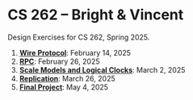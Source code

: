 # CS 262 – Bright & Vincent

Design Exercises for CS 262, Spring 2025.

1. **[Wire Protocol](./tree/ex1)**: February 14, 2025
2. **[RPC](./tree/ex2)**: February 26, 2025
3. **[Scale Models and Logical Clocks](./tree/ex3)**: March 2, 2025
4. **[Replication](./tree/ex4)**: March 26, 2025
5. **[Final Project](./tree/final)**: May 4, 2025